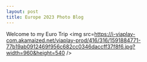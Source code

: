 ```yaml
---
layout: post
title: Europe 2023 Photo Blog
---
```


Welcome to my Euro Trip 
<img src=https://i-viaplay-com.akamaized.net/viaplay-prod/416/316/1591884771-77b19ab0912469f956c682cc0346daccff37f8f6.jpg?width=960&height=540 /> 
